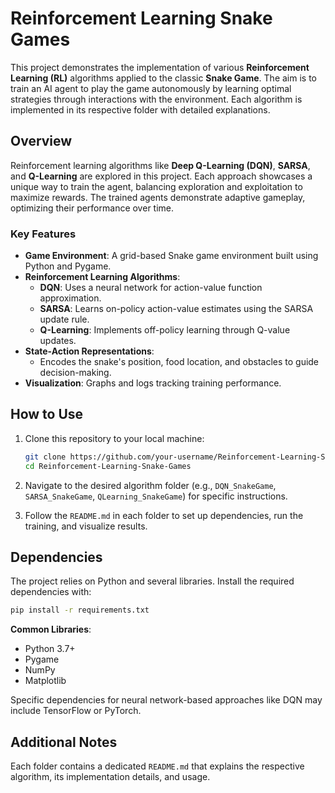 # Reinforcement Learning Snake Games

This project demonstrates the implementation of various **Reinforcement Learning (RL)** algorithms applied to the classic **Snake Game**. The aim is to train an AI agent to play the game autonomously by learning optimal strategies through interactions with the environment. Each algorithm is implemented in its respective folder with detailed explanations.

## Overview

Reinforcement learning algorithms like **Deep Q-Learning (DQN)**, **SARSA**, and **Q-Learning** are explored in this project. Each approach showcases a unique way to train the agent, balancing exploration and exploitation to maximize rewards. The trained agents demonstrate adaptive gameplay, optimizing their performance over time.

### Key Features

- **Game Environment**: A grid-based Snake game environment built using Python and Pygame.
- **Reinforcement Learning Algorithms**:
  - **DQN**: Uses a neural network for action-value function approximation.
  - **SARSA**: Learns on-policy action-value estimates using the SARSA update rule.
  - **Q-Learning**: Implements off-policy learning through Q-value updates.
- **State-Action Representations**: 
  - Encodes the snake's position, food location, and obstacles to guide decision-making.
- **Visualization**: Graphs and logs tracking training performance.

## How to Use

1. Clone this repository to your local machine:

   ```bash
   git clone https://github.com/your-username/Reinforcement-Learning-Snake-Games.git
   cd Reinforcement-Learning-Snake-Games

   ```

2. Navigate to the desired algorithm folder (e.g., `DQN_SnakeGame`, `SARSA_SnakeGame`, `QLearning_SnakeGame`) for specific instructions.

3. Follow the `README.md` in each folder to set up dependencies, run the training, and visualize results.

## Dependencies

The project relies on Python and several libraries. Install the required dependencies with:

```bash
pip install -r requirements.txt
```

**Common Libraries**:
- Python 3.7+
- Pygame
- NumPy
- Matplotlib

Specific dependencies for neural network-based approaches like DQN may include TensorFlow or PyTorch.

## Additional Notes

Each folder contains a dedicated `README.md` that explains the respective algorithm, its implementation details, and usage.
